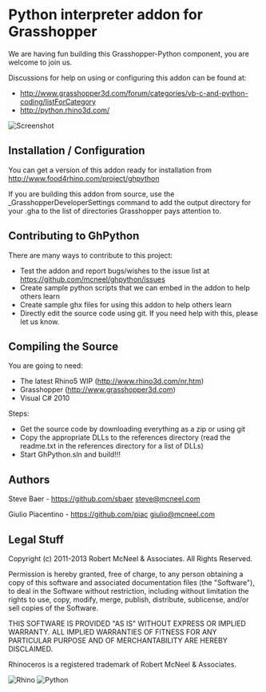Python interpreter addon for Grasshopper
========================================

We are having fun building this Grasshopper-Python component, you are welcome to join us.

Discussions for help on using or configuring this addon can be found at:

* http://www.grasshopper3d.com/forum/categories/vb-c-and-python-coding/listForCategory
* http://python.rhino3d.com/

![Screenshot](http://api.ning.com/files/RHCoSpQhwe5lBPPJoOrqxzO2qHwzRZ8l7WIIXCo*CKez7e92Bkbs4rw83hAt*YNukQKytSKXwKAHsATYZ9MXZaLtdoFweG-e/pythoncomp.png)

Installation / Configuration
----------------------------
You can get a version of this addon ready for installation from http://www.food4rhino.com/project/ghpython

If you are building this addon from source, use the _GrasshopperDeveloperSettings command to add the output directory for your .gha to the list of directories Grasshopper pays attention to.


Contributing to GhPython
------------------------
There are many ways to contribute to this project:

* Test the addon and report bugs/wishes to the issue list at https://github.com/mcneel/ghpython/issues
* Create sample python scripts that we can embed in the addon to help others learn
* Create sample ghx files for using this addon to help others learn
* Directly edit the source code using git. If you need help with this, please let us know.

Compiling the Source
--------------------
You are going to need:

* The latest Rhino5 WIP (http://www.rhino3d.com/nr.htm)
* Grasshopper (http://www.grasshopper3d.com)
* Visual C# 2010

Steps:

* Get the source code by downloading everything as a zip or using git
* Copy the appropriate DLLs to the references directory (read the readme.txt in the references directory for a list of DLLs)
* Start GhPython.sln and build!!!

Authors
-------
Steve Baer - https://github.com/sbaer steve@mcneel.com

Giulio Piacentino - https://github.com/piac giulio@mcneel.com

Legal Stuff
-----------
Copyright (c) 2011-2013 Robert McNeel & Associates. All Rights Reserved.

Permission is hereby granted, free of charge, to any person obtaining a copy of
this software and associated documentation files (the "Software"), to deal in
the Software without restriction, including without limitation the rights to use,
copy, modify, merge, publish, distribute, sublicense, and/or sell copies of the
Software.

THIS SOFTWARE IS PROVIDED "AS IS" WITHOUT EXPRESS OR IMPLIED WARRANTY. ALL IMPLIED
WARRANTIES OF FITNESS FOR ANY PARTICULAR PURPOSE AND OF MERCHANTABILITY ARE HEREBY
DISCLAIMED.

Rhinoceros is a registered trademark of Robert McNeel & Associates.

![Rhino](https://lh6.googleusercontent.com/-pQtuyrwmcmg/TYtWECHGYNI/AAAAAAAAA7Y/rphjSmq1cuo/s200/Rhino_logo_wire.jpg)  ![Python](http://www.food4rhino.com/sites/default/files/imagecache/Thumbnail-project-node/pythonlogo.png.pagespeed.ce.eP1CQxaAba.png)
